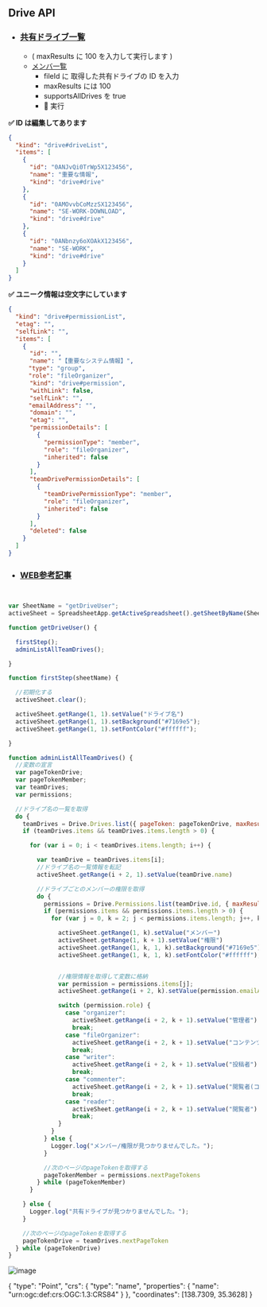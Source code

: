 ## Drive API

- ### [共有ドライブ一覧](https://developers.google.com/drive/api/v2/reference/drives/list)
  - ( maxResults に 100 を入力して実行します )
  - [メンバ一覧](https://developers.google.com/drive/api/v2/reference/permissions/list)
    - fileId に 取得した共有ドライブの ID を入力
    - maxResults には 100
    - supportsAllDrives を true
    - 🏃 実行

<b>✅ ID は編集してあります</b>
```json
{
  "kind": "drive#driveList",
  "items": [
    {
      "id": "0ANJvQi0TrWp5X123456",
      "name": "重要な情報",
      "kind": "drive#drive"
    },
    {
      "id": "0AMOvvbCoMzzSX123456",
      "name": "SE-WORK-DOWNLOAD",
      "kind": "drive#drive"
    },
    {
      "id": "0ANbnzy6oXOAkX123456",
      "name": "SE-WORK",
      "kind": "drive#drive"
    }
  ]
}
```
<b>✅ ユニーク情報は空文字にしています</b>
```json
{
  "kind": "drive#permissionList",
  "etag": "",
  "selfLink": "",
  "items": [
    {
      "id": "",
      "name": "【重要なシステム情報】",
    　"type": "group",  
    　"role": "fileOrganizer",  
      "kind": "drive#permission",
      "withLink": false,
      "selfLink": "",
    　"emailAddress": "",  
      "domain": "",
      "etag": "",
      "permissionDetails": [
        {
          "permissionType": "member",
          "role": "fileOrganizer",
          "inherited": false
        }
      ],
      "teamDrivePermissionDetails": [
        {
          "teamDrivePermissionType": "member",
          "role": "fileOrganizer",
          "inherited": false
        }
      ],
      "deleted": false
    }
  ]
}
```


- ### [WEB参考記事](https://qiita.com/ryosuk/items/8fdcd606d94e89e156ed)
```javascript


var SheetName = "getDriveUser";
activeSheet = SpreadsheetApp.getActiveSpreadsheet().getSheetByName(SheetName)

function getDriveUser() {

  firstStep();
  adminListAllTeamDrives();

}

function firstStep(sheetName) {

  //初期化する 
  activeSheet.clear();

  activeSheet.getRange(1, 1).setValue("ドライブ名")
  activeSheet.getRange(1, 1).setBackground("#7169e5");
  activeSheet.getRange(1, 1).setFontColor("#ffffff");

}

function adminListAllTeamDrives() {
  //変数の宣言
  var pageTokenDrive;
  var pageTokenMember;
  var teamDrives;
  var permissions;

  //ドライブ名の一覧を取得
  do {
    teamDrives = Drive.Drives.list({ pageToken: pageTokenDrive, maxResults: 100 })
    if (teamDrives.items && teamDrives.items.length > 0) {

      for (var i = 0; i < teamDrives.items.length; i++) {

        var teamDrive = teamDrives.items[i];
        //ドライブ名の一覧情報を転記
        activeSheet.getRange(i + 2, 1).setValue(teamDrive.name)

        //ドライブごとのメンバーの権限を取得
        do {
          permissions = Drive.Permissions.list(teamDrive.id, { maxResults: 100, pageToken: pageTokenMember, supportsAllDrives: true });
          if (permissions.items && permissions.items.length > 0) {
            for (var j = 0, k = 2; j < permissions.items.length; j++, k = k + 2) {

              activeSheet.getRange(1, k).setValue("メンバー")
              activeSheet.getRange(1, k + 1).setValue("権限")
              activeSheet.getRange(1, k, 1, k).setBackground("#7169e5");
              activeSheet.getRange(1, k, 1, k).setFontColor("#ffffff");


              //権限情報を取得して変数に格納
              var permission = permissions.items[j];
              activeSheet.getRange(i + 2, k).setValue(permission.emailAddress)

              switch (permission.role) {
                case "organizer":
                  activeSheet.getRange(i + 2, k + 1).setValue("管理者")
                  break;
                case "fileOrganizer":
                  activeSheet.getRange(i + 2, k + 1).setValue("コンテンツ管理者")
                  break;
                case "writer":
                  activeSheet.getRange(i + 2, k + 1).setValue("投稿者")
                  break;
                case "commenter":
                  activeSheet.getRange(i + 2, k + 1).setValue("閲覧者(コメント可)")
                  break;
                case "reader":
                  activeSheet.getRange(i + 2, k + 1).setValue("閲覧者")
                  break;
              }
            }
          } else {
            Logger.log("メンバー/権限が見つかりませんでした。");
          }

          //次のページのpageTokenを取得する
          pageTokenMember = permissions.nextPageTokens
        } while (pageTokenMember)
      }

    } else {
      Logger.log("共有ドライブが見つかりませんでした。");
    }

    //次のページのpageTokenを取得する
    pageTokenDrive = teamDrives.nextPageToken
  } while (pageTokenDrive)
}

```

![image](https://user-images.githubusercontent.com/1501327/169460213-0f29158a-3f67-44c5-9407-c2d0a6985de7.png)


{ "type": "Point",
  "crs": { "type": "name",
    "properties": {
      "name": "urn:ogc:def:crs:OGC:1.3:CRS84"
       }
      },
  "coordinates": [138.7309, 35.3628]
 }
